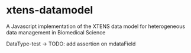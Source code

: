 xtens-datamodel
===============

A Javascript implementation of the XTENS data model for heterogeneous data management in Biomedical Science

DataType-test -> TODO: add assertion on mdataField
